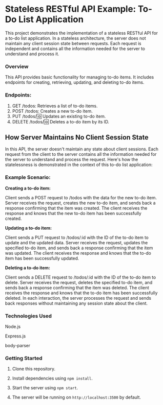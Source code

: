# Stateless RESTful API Example: To-Do List Application
This project demonstrates the implementation of a stateless RESTful API for a to-do list application. In a stateless architecture, the server does not maintain any client session state between requests. Each request is independent and contains all the information needed for the server to understand and process it.

### Overview
This API provides basic functionality for managing to-do items. It includes endpoints for creating, retrieving, updating, and deleting to-do items.

### Endpoints:
1. GET /todos: Retrieves a list of to-do items.
2. POST /todos: Creates a new to-do item.
3. PUT /todos/:id: Updates an existing to-do item.
4. DELETE /todos/:id: Deletes a to-do item by its ID.
   
## How Server Maintains No Client Session State
In this API, the server doesn't maintain any state about client sessions. Each request from the client to the server contains all the information needed for the server to understand and process the request. Here's how the statelessness is demonstrated in the context of this to-do list application:

### Example Scenario:

**Creating a to-do item:**

Client sends a POST request to /todos with the data for the new to-do item.
Server receives the request, creates the new to-do item, and sends back a response confirming that the item was created.
The client receives the response and knows that the new to-do item has been successfully created.

**Updating a to-do item:**

Client sends a PUT request to /todos/:id with the ID of the to-do item to update and the updated data.
Server receives the request, updates the specified to-do item, and sends back a response confirming that the item was updated.
The client receives the response and knows that the to-do item has been successfully updated.

**Deleting a to-do item:**

Client sends a DELETE request to /todos/:id with the ID of the to-do item to delete.
Server receives the request, deletes the specified to-do item, and sends back a response confirming that the item was deleted.
The client receives the response and knows that the to-do item has been successfully deleted.
In each interaction, the server processes the request and sends back responses without maintaining any session state about the client.

### Technologies Used

Node.js

Express.js

body-parser

### Getting Started
1. Clone this repository.
  
2. Install dependencies using `npm install`.
   
3. Start the server using `npm start`.
   
4. The server will be running on `http://localhost:3500` by default.
